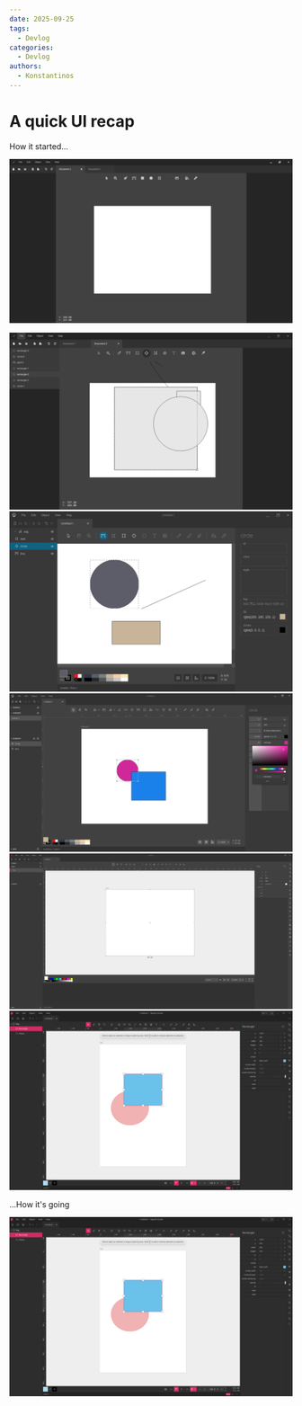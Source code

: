 ```yaml
---
date: 2025-09-25
tags:
  - Devlog
categories:
  - Devlog
authors: 
  - Konstantinos
---
```


# A quick UI recap

How it started...

![2](/assets/images/2.png)

<!-- more -->

![3](/assets/images/3.png)
![4](/assets/images/4.png)
![5](/assets/images/5.png)
![6](/assets/images/6.png)
![7](/assets/images/7.png)

...How it's going

![8](/assets/images/8.png)
